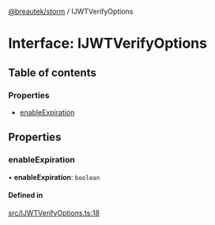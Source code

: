 [@breautek/storm](../README.md) / IJWTVerifyOptions

# Interface: IJWTVerifyOptions

## Table of contents

### Properties

- [enableExpiration](IJWTVerifyOptions.md#enableexpiration)

## Properties

### enableExpiration

• **enableExpiration**: `boolean`

#### Defined in

[src/IJWTVerifyOptions.ts:18](https://github.com/breautek/storm/blob/c3ad7fa/src/IJWTVerifyOptions.ts#L18)
